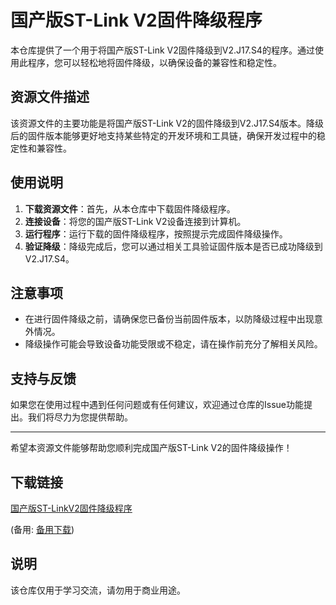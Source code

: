 # 国产版ST-Link V2固件降级程序

本仓库提供了一个用于将国产版ST-Link V2固件降级到V2.J17.S4的程序。通过使用此程序，您可以轻松地将固件降级，以确保设备的兼容性和稳定性。

## 资源文件描述

该资源文件的主要功能是将国产版ST-Link V2的固件降级到V2.J17.S4版本。降级后的固件版本能够更好地支持某些特定的开发环境和工具链，确保开发过程中的稳定性和兼容性。

## 使用说明

1. **下载资源文件**：首先，从本仓库中下载固件降级程序。
2. **连接设备**：将您的国产版ST-Link V2设备连接到计算机。
3. **运行程序**：运行下载的固件降级程序，按照提示完成固件降级操作。
4. **验证降级**：降级完成后，您可以通过相关工具验证固件版本是否已成功降级到V2.J17.S4。

## 注意事项

- 在进行固件降级之前，请确保您已备份当前固件版本，以防降级过程中出现意外情况。
- 降级操作可能会导致设备功能受限或不稳定，请在操作前充分了解相关风险。

## 支持与反馈

如果您在使用过程中遇到任何问题或有任何建议，欢迎通过仓库的Issue功能提出。我们将尽力为您提供帮助。

---

希望本资源文件能够帮助您顺利完成国产版ST-Link V2的固件降级操作！

## 下载链接
[国产版ST-LinkV2固件降级程序](https://pan.quark.cn/s/9f79c80d632f) 

(备用: [备用下载](https://pan.baidu.com/s/1DtRwLEM7SOSgxyTxoRyMrw?pwd=1234))

## 说明

该仓库仅用于学习交流，请勿用于商业用途。
